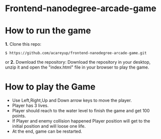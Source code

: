 Frontend-nanodegree-arcade-game
===============================
# How to run the game

  **1.** Clone this repo:

```
$ https://github.com/acareyup/frontend-nanodegree-arcade-game.git
```
or 
**2.** Download the repository:
Download the repository in your desktop, unzip it and open the "index.html" file in your browser to play the game.

# How to play the Game
  - Use Left,Right,Up and Down arrow keys to move the player.
  - Player has 3 lives.
  - Player should reach to the water level to finish the game and get 100 points.
  - If Player and enemy collision happened Player position will get to the initial position and will loose one life.
  - At the end, game can be restarted.

